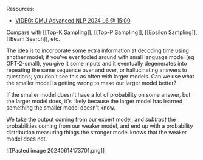 Resources:
- [VIDEO: CMU Advanced NLP 2024 L6 @ 15:00](https://youtu.be/96MMXDA7F74?si=DjLiIokqK3JSl4ID)

Compare with [[Top-K Sampling]], [[Top-P Sampling]], [[Epsilon Sampling]], [[Beam Search]], etc.

The idea is to incorporate some extra information at decoding time using another model; if you've ever fooled around with small language model (eg GPT-2-small), you give it some inputs and it eventually degenerates into repeating the same sequence over and over, or hallucinating answers to questions; you don't see this as often with larger models. Can we use what the smaller model is getting wrong to make our larger model better?

If the smaller model doesn't have a lot of probability on some answer, but the larger model does, it's likely because the larger model has learned something the smaller model doesn't know.

We take the output coming from our expert model, and *subtract* the probabilities coming from our weaker model, and end up with a probability distribution measuring things the stronger model knows that the weaker model does not.

![[Pasted image 20240614173701.png]]
